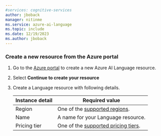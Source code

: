 ```yaml
---
#services: cognitive-services
author: jboback
manager: nitinme
ms.service: azure-ai-language
ms.topic: include
ms.date: 12/19/2023
ms.author: jboback
---
```


### Create a new resource from the Azure portal

1. Go to the [Azure portal](https://portal.azure.com/#create/Microsoft.CognitiveServicesTextAnalytics) to create a new Azure AI Language resource. 

2. Select **Continue to create your resource**

3. Create a Language resource with following details.

    |Instance detail  |Required value  |
    |---------|---------|
    |Region | One of the [supported regions](../service-limits.md#regional-availability).          |
    |Name| A name for your Language resource. |
    |Pricing tier     | One of the [supported pricing tiers](../service-limits.md#language-resource-limits).        |



